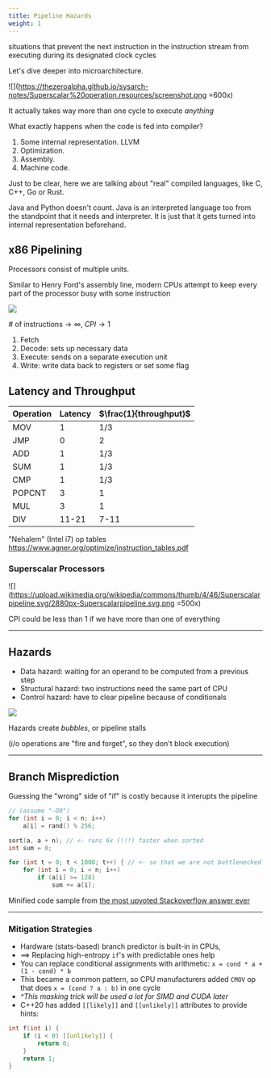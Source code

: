 ```yaml
---
title: Pipeline Hazards
weight: 1
---
```


situations that prevent the next instruction in the instruction stream from executing during its designated clock cycles

Let's dive deeper into microarchitecture.

![](https://thezeroalpha.github.io/sysarch-notes/Superscalar%20operation.resources/screenshot.png =600x)

It actually takes way more than one cycle to execute *anything*

What exactly happens when the code is fed into compiler?

1. Some internal representation. LLVM
2. Optimization.
3. Assembly.
4. Machine code.

Just to be clear, here we are talking about "real" compiled languages, like C, C++, Go or Rust.

Java and Python doesn't count. Java is an interpreted language too from the standpoint that it needs and interpreter. It is just that it gets turned into internal representation beforehand.

## x86 Pipelining

Processors consist of multiple units.

Similar to Henry Ford's assembly line, modern CPUs attempt to keep every part of the processor busy with some instruction

![](https://simplecore-ger.intel.com/techdecoded/wp-content/uploads/sites/11/figure-2-3.png)

$\text{# of instructions} \to \infty,\; CPI \to 1$

1. Fetch
2. Decode: sets up necessary data
3. Execute: sends on a separate execution unit
4. Write: write data back to registers or set some flag

## Latency and Throughput

| Operation | Latency | $\frac{1}{throughput}$ |
| --------- | ------- |:------------ |
| MOV       | 1       | 1/3          |
| JMP       | 0       | 2            |
| ADD       | 1       | 1/3          |
| SUM       | 1       | 1/3          |
| CMP       | 1       | 1/3          |
| POPCNT    | 3       | 1            |
| MUL       | 3       | 1            |
| DIV       | 11-21   | 7-11         |

"Nehalem" (Intel i7) op tables
https://www.agner.org/optimize/instruction_tables.pdf

### Superscalar Processors

![](https://upload.wikimedia.org/wikipedia/commons/thumb/4/46/Superscalarpipeline.svg/2880px-Superscalarpipeline.svg.png =500x)

CPI could be less than 1 if we have more than one of everything

----



## Hazards

* Data hazard: waiting for an operand to be computed from a previous step
* Structural hazard: two instructions need the same part of CPU
* Control hazard: have to clear pipeline because of conditionals

![](https://simplecore-ger.intel.com/techdecoded/wp-content/uploads/sites/11/figure-6-3.png)

Hazards create *bubbles*, or pipeline stalls

(i/o operations are "fire and forget", so they don't block execution)
<!-- .element: class="fragment" data-fragment-index="1" -->

----

## Branch Misprediction

Guessing the "wrong" side of "if" is costly because it interupts the pipeline

```cpp
// (assume "-O0")
for (int i = 0; i < n; i++)
    a[i] = rand() % 256;

sort(a, a + n); // <- runs 6x (!!!) faster when sorted
int sum = 0;

for (int t = 0; t < 1000; t++) { // <- so that we are not bottlenecked by i/o (n < L1 cache size)
    for (int i = 0; i < n; i++)
        if (a[i] >= 128)
            sum += a[i];
```

Minified code sample from [the most upvoted Stackoverflow answer ever](https://stackoverflow.com/questions/11227809/why-is-processing-a-sorted-array-faster-than-processing-an-unsorted-array)

----

### Mitigation Strategies

* Hardware (stats-based) branch predictor is built-in in CPUs,
* $\implies$ Replacing high-entropy `if`'s with predictable ones help
* You can replace conditional assignments with arithmetic:
  `x = cond * a + (1 - cond) * b`
* This became a common pattern, so CPU manufacturers added `CMOV` op
  that does `x = (cond ? a : b)` in one cycle
* *^This masking trick will be used a lot for SIMD and CUDA later*
* C++20 has added `[[likely]]` and `[[unlikely]]` attributes to provide hints:

```cpp
int f(int i) {
    if (i < 0) [[unlikely]] {
        return 0;
    }
    return 1;
}
```